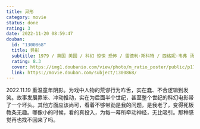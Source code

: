 ```yaml
---
title: 异形
category: movie
status: done
rating: 3
date: 2022-11-20 08:59:47
douban:
  id: "1300868"
  title: 异形
  subtitle: 1979 / 英国 美国 / 科幻 惊悚 恐怖 / 雷德利·斯科特 / 西格妮·韦弗 汤姆·斯凯里特
  rating: 8.3
  cover: https://img1.doubanio.com/view/photo/m_ratio_poster/public/p1756402567.jpg
  link: https://movie.douban.com/subject/1300868/
---
```


2022.11.19 重温童年阴影。为戏中人物的荒谬行为咋舌，实在蠢、不合逻辑到发笑。故事发展靠笨、冲动推动，实在为后面半个世纪，甚至整个世纪的科幻电影带了一个坏头。其他方面应该尚可，看着不够带劲是我的问题，是我老了，变得死板教条无趣。哪像小的时候，看的真投入，为每一幕所牵动神经，无比吸引。那种感觉再也找不回来了吗。
